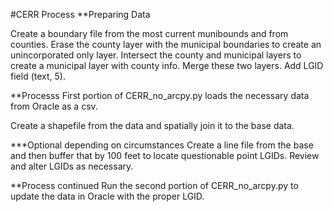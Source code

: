 #CERR Process
**Preparing Data

Create a boundary file from the most current munibounds and from counties. Erase the county layer with the municipal boundaries to create an
unincorporated only layer. Intersect the county and municipal layers to create a municipal layer with county info. Merge these two layers.
Add LGID field (text, 5).

**Processs
First portion of CERR_no_arcpy.py loads the necessary data from Oracle as a csv.

Create a shapefile from the data and spatially join it to the base data.

***Optional depending on circumstances
Create a line file from the base and then buffer that by 100 feet to locate questionable point LGIDs. Review and alter LGIDs as necessary.

**Process continued
Run the second portion of CERR_no_arcpy.py to update the data in Oracle with the proper LGID.
